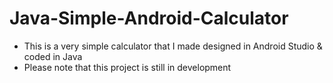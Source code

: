 # Java-Simple-Android-Calculator
- This is a very simple calculator that I made designed in Android Studio & coded in Java
- Please note that this project is still in development